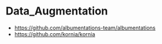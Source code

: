 # Data_Augmentation
- https://github.com/albumentations-team/albumentations
- https://github.com/kornia/kornia
